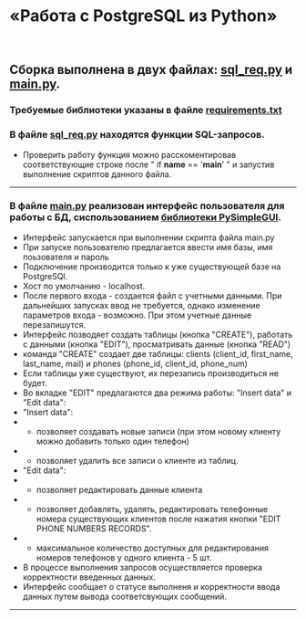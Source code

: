 # «Работа с PostgreSQL из Python»
<br>

## Сборка выполнена в двух файлах: [sql_req.py](/sql_req.py) и [main.py](/main.py).
### Требуемые библиотеки указаны в файле [requirements.txt](/requirements.txt)

### В файле [sql_req.py](/sql_req.py) находятся функции SQL-запросов. 

- Проверить работу функция можно расскоментировав соответствующие строке после " if __name__ == '__main__' " и запустив выполнение скриптов данного файла.
  

***

### В файле [main.py](/main.py) реализован интерфейс пользователя для работы с БД, сиспользованием [библиотеки PySimpleGUI](https://www.pysimplegui.org/).

- Интерфейс запускается при выполнении скрипта файла main.py
- При запуске пользователю предлагается ввести имя базы, имя поьзователя и пароль
- Подключение производится только к уже существующей базе на PostgreSQl.
- Хост по умолчанию - localhost. 
- После первого входа - создается файл с учетными данными. При дальнейших запусках ввод не требуется, однако изменение параметров входа - возможно. При этом учетные данные перезапишутся.
- Интерфейс позводяет создать таблицы (кнопка "CREATE"), работать с данными (кнопка "EDIT"), просматривать данные (кнопка "READ")
- команда "CREATE" создает две таблицы: clients (client_id, first_name, last_name, mail) и phones (phone_id, client_id, phone_num)
- Если таблицы уже существуют, их перезапись производиться не будет.
- Во вкладке "EDIT" предлагаются два режима работы: "Insert data" и "Edit data":
- "Insert data":
- - позволяет создавать новые записи (при этом новому клиенту можно добавить только один телефон)
- - позволяет удалить все записи о клиенте из таблиц.
- "Edit data":
- - позволяет редактировать данные клиента
- - позволяет добавлять, удалять, редактировать телефонные номера существующих клиентов после нажатия кнопки  "EDIT PHONE NUMBERS RECORDS".
- - максимальное количество доступных для редактирования номеров телефонов у одного клиента - 5 шт.
- В процессе выполнения запросов осуществляется проверка корректности введенных данных.
- Интерфейс сообщает о статусе выполненя и корректности ввода данных путем вывода соответсвующих сообщений.


***
